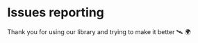 Issues reporting
================

Thank you for using our library and trying to make it better 🛰️ 🌍
